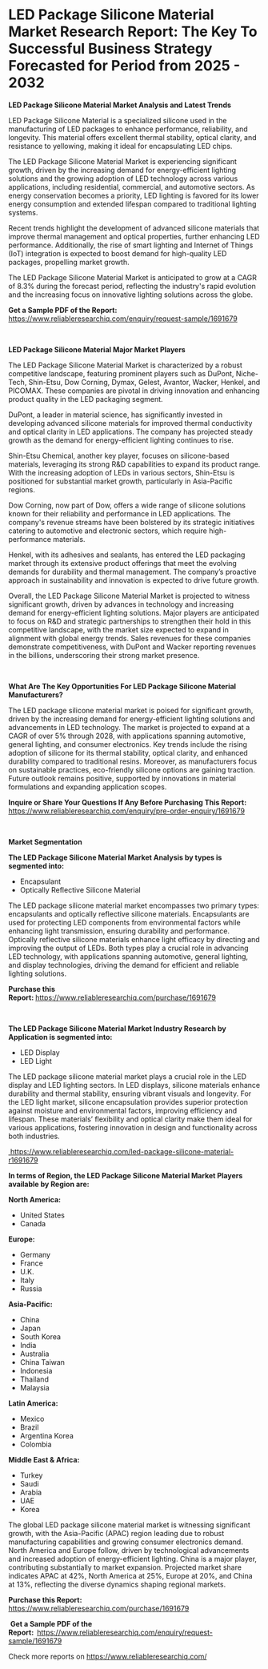 <p><h1>LED Package Silicone Material Market Research Report: The Key To Successful Business Strategy Forecasted for Period from 2025 - 2032</h1></p><p><strong>LED Package Silicone Material Market Analysis and Latest Trends</strong></p>
<p><p>LED Package Silicone Material is a specialized silicone used in the manufacturing of LED packages to enhance performance, reliability, and longevity. This material offers excellent thermal stability, optical clarity, and resistance to yellowing, making it ideal for encapsulating LED chips. </p><p>The LED Package Silicone Material Market is experiencing significant growth, driven by the increasing demand for energy-efficient lighting solutions and the growing adoption of LED technology across various applications, including residential, commercial, and automotive sectors. As energy conservation becomes a priority, LED lighting is favored for its lower energy consumption and extended lifespan compared to traditional lighting systems.</p><p>Recent trends highlight the development of advanced silicone materials that improve thermal management and optical properties, further enhancing LED performance. Additionally, the rise of smart lighting and Internet of Things (IoT) integration is expected to boost demand for high-quality LED packages, propelling market growth. </p><p>The LED Package Silicone Material Market is anticipated to grow at a CAGR of 8.3% during the forecast period, reflecting the industry's rapid evolution and the increasing focus on innovative lighting solutions across the globe.</p></p>
<p><strong>Get a Sample PDF of the Report:&nbsp;</strong> <a href="https://www.reliableresearchiq.com/enquiry/request-sample/1691679?utm_campaign=973&utm_medium=2&utm_source=Github&utm_content=ia&utm_term=07012025&utm_id=led-package-silicone-material">https://www.reliableresearchiq.com/enquiry/request-sample/1691679</a></p>
<p>&nbsp;</p>
<p><strong>LED Package Silicone Material Major Market Players</strong></p>
<p><p>The LED Package Silicone Material Market is characterized by a robust competitive landscape, featuring prominent players such as DuPont, Niche-Tech, Shin-Etsu, Dow Corning, Dymax, Gelest, Avantor, Wacker, Henkel, and PICOMAX. These companies are pivotal in driving innovation and enhancing product quality in the LED packaging segment.</p><p>DuPont, a leader in material science, has significantly invested in developing advanced silicone materials for improved thermal conductivity and optical clarity in LED applications. The company has projected steady growth as the demand for energy-efficient lighting continues to rise. </p><p>Shin-Etsu Chemical, another key player, focuses on silicone-based materials, leveraging its strong R&D capabilities to expand its product range. With the increasing adoption of LEDs in various sectors, Shin-Etsu is positioned for substantial market growth, particularly in Asia-Pacific regions.</p><p>Dow Corning, now part of Dow, offers a wide range of silicone solutions known for their reliability and performance in LED applications. The company's revenue streams have been bolstered by its strategic initiatives catering to automotive and electronic sectors, which require high-performance materials.</p><p>Henkel, with its adhesives and sealants, has entered the LED packaging market through its extensive product offerings that meet the evolving demands for durability and thermal management. The company’s proactive approach in sustainability and innovation is expected to drive future growth.</p><p>Overall, the LED Package Silicone Material Market is projected to witness significant growth, driven by advances in technology and increasing demand for energy-efficient lighting solutions. Major players are anticipated to focus on R&D and strategic partnerships to strengthen their hold in this competitive landscape, with the market size expected to expand in alignment with global energy trends. Sales revenues for these companies demonstrate competitiveness, with DuPont and Wacker reporting revenues in the billions, underscoring their strong market presence.</p></p>
<p>&nbsp;</p>
<p><strong>What Are The Key Opportunities For LED Package Silicone Material Manufacturers?</strong></p>
<p><p>The LED package silicone material market is poised for significant growth, driven by the increasing demand for energy-efficient lighting solutions and advancements in LED technology. The market is projected to expand at a CAGR of over 5% through 2028, with applications spanning automotive, general lighting, and consumer electronics. Key trends include the rising adoption of silicone for its thermal stability, optical clarity, and enhanced durability compared to traditional resins. Moreover, as manufacturers focus on sustainable practices, eco-friendly silicone options are gaining traction. Future outlook remains positive, supported by innovations in material formulations and expanding application scopes.</p></p>
<p><strong>Inquire or Share Your Questions If Any Before Purchasing This Report:</strong> <a href="https://www.reliableresearchiq.com/enquiry/pre-order-enquiry/1691679?utm_campaign=973&utm_medium=2&utm_source=Github&utm_content=ia&utm_term=07012025&utm_id=led-package-silicone-material">https://www.reliableresearchiq.com/enquiry/pre-order-enquiry/1691679</a></p>
<p>&nbsp;</p>
<p><strong>Market Segmentation</strong></p>
<p><strong>The LED Package Silicone Material Market Analysis by types is segmented into:</strong></p>
<p><ul><li>Encapsulant</li><li>Optically Reflective Silicone Material</li></ul></p>
<p><p>The LED package silicone material market encompasses two primary types: encapsulants and optically reflective silicone materials. Encapsulants are used for protecting LED components from environmental factors while enhancing light transmission, ensuring durability and performance. Optically reflective silicone materials enhance light efficacy by directing and improving the output of LEDs. Both types play a crucial role in advancing LED technology, with applications spanning automotive, general lighting, and display technologies, driving the demand for efficient and reliable lighting solutions.</p></p>
<p><strong>Purchase this Report:&nbsp;</strong><a href="https://www.reliableresearchiq.com/purchase/1691679?utm_campaign=973&utm_medium=2&utm_source=Github&utm_content=ia&utm_term=07012025&utm_id=led-package-silicone-material">https://www.reliableresearchiq.com/purchase/1691679</a></p>
<p>&nbsp;</p>
<p><strong>The LED Package Silicone Material Market Industry Research by Application is segmented into:</strong></p>
<p><ul><li>LED Display</li><li>LED Light</li></ul></p>
<p><p>The LED package silicone material market plays a crucial role in the LED display and LED lighting sectors. In LED displays, silicone materials enhance durability and thermal stability, ensuring vibrant visuals and longevity. For the LED light market, silicone encapsulation provides superior protection against moisture and environmental factors, improving efficiency and lifespan. These materials’ flexibility and optical clarity make them ideal for various applications, fostering innovation in design and functionality across both industries.</p></p>
<p><a href="https://www.reliableresearchiq.com/led-package-silicone-material-r1691679?utm_campaign=973&utm_medium=2&utm_source=Github&utm_content=ia&utm_term=07012025&utm_id=led-package-silicone-material">&nbsp;https://www.reliableresearchiq.com/led-package-silicone-material-r1691679</a></p>
<p><strong>In terms of Region, the LED Package Silicone Material Market Players available by Region are:</strong></p>
<p>
    <p> <strong> North America: </strong>
        <ul>
            <li>United States</li>
            <li>Canada</li>
        </ul>
        </p> 
    <p> <strong> Europe: </strong>
        <ul>
            <li>Germany</li>
            <li>France</li>
            <li>U.K.</li>
            <li>Italy</li>
            <li>Russia</li>
        </ul>
        </p> 
    <p> <strong> Asia-Pacific: </strong>
        <ul>
            <li>China</li>
            <li>Japan</li>
            <li>South Korea</li>
            <li>India</li>
            <li>Australia</li>
            <li>China Taiwan</li>
            <li>Indonesia</li>
            <li>Thailand</li>
            <li>Malaysia</li>
        </ul>
        </p> 
    <p> <strong> Latin America: </strong>
        <ul>
            <li>Mexico</li>
            <li>Brazil</li>
            <li>Argentina Korea</li>
            <li>Colombia</li>
        </ul>
        </p> 
    <p> <strong> Middle East & Africa: </strong>
        <ul>
            <li>Turkey</li>
            <li>Saudi</li>
            <li>Arabia</li>
            <li>UAE</li>
            <li>Korea</li>
        </ul>
    </p>
    </p>
<p><p>The global LED package silicone material market is witnessing significant growth, with the Asia-Pacific (APAC) region leading due to robust manufacturing capabilities and growing consumer electronics demand. North America and Europe follow, driven by technological advancements and increased adoption of energy-efficient lighting. China is a major player, contributing substantially to market expansion. Projected market share indicates APAC at 42%, North America at 25%, Europe at 20%, and China at 13%, reflecting the diverse dynamics shaping regional markets.</p></p>
<p><strong>Purchase this Report: </strong><a href="https://www.reliableresearchiq.com/purchase/1691679?utm_campaign=973&utm_medium=2&utm_source=Github&utm_content=ia&utm_term=07012025&utm_id=led-package-silicone-material">https://www.reliableresearchiq.com/purchase/1691679</a></p>
<p>&nbsp;<strong>Get a Sample PDF of the Report:&nbsp;&nbsp;</strong><a href="https://www.reliableresearchiq.com/enquiry/request-sample/1691679?utm_campaign=973&utm_medium=2&utm_source=Github&utm_content=ia&utm_term=07012025&utm_id=led-package-silicone-material">https://www.reliableresearchiq.com/enquiry/request-sample/1691679</a></p>
<p><strong></strong></p>
<p>Check more reports on <a href="https://www.reliableresearchiq.com/?utm_campaign=973&utm_medium=2&utm_source=Github&utm_content=ia&utm_term=07012025&utm_id=led-package-silicone-material">https://www.reliableresearchiq.com/</a></p>